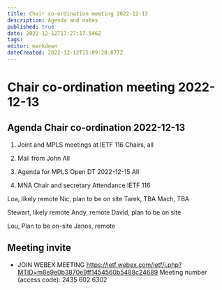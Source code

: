 ```yaml
---
title: Chair co-ordination meeting 2022-12-13
description: Agenda and notes
published: true
date: 2022-12-12T17:27:17.546Z
tags: 
editor: markdown
dateCreated: 2022-12-12T15:09:20.077Z
---
```


# Chair co-ordination meeting 2022-12-13

## Agenda Chair co-ordination 2022-12-13

 1. Joint and MPLS meetings at IETF 116
 Chairs, all
  
 2. Mail from John
 All
 
 1. Agenda for MPLS Open DT 2022-12-15
 All
 
 1. MNA Chair and secretary Attendance IETF 116
 
 Loa, likely remote
 Nic, plan to be on site
 Tarek, TBA
 Mach, TBA
 
 Stewart, likely remote
 Andy, remote
 David, plan to be on site
 
 Lou, Plan to be on-site
 Janos, remote
 
  
 
 ## Meeting  invite

 - JOIN WEBEX MEETING
    https://ietf.webex.com/ietf/j.php?MTID=m8e9e0b3870e9ff1454560b5488c24689
    Meeting number (access code): 2435 602 6302
    


